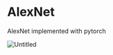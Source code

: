 # AlexNet
AlexNet implemented with pytorch

![Untitled](https://user-images.githubusercontent.com/55650445/125065687-16d71f00-e0ed-11eb-945a-687a1f521193.png)
